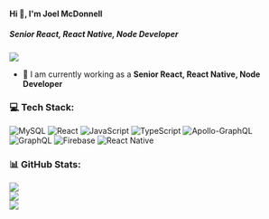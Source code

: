 #### Hi 👋, I'm Joel McDonnell
##### **Senior React, React Native, Node Developer**

[![](https://visitcount.itsvg.in/api?id=mcdonnelljoel09&icon=0&color=0)](https://visitcount.itsvg.in)

- 🔭 I am currently working as a **Senior React, React Native, Node Developer**

### 💻 Tech Stack:
![MySQL](https://img.shields.io/badge/mysql-%2300f.svg?style=flat&logo=mysql&logoColor=white) ![React](https://img.shields.io/badge/react-%2320232a.svg?style=flat&logo=react&logoColor=%2361DAFB) ![JavaScript](https://img.shields.io/badge/javascript-%23323330.svg?style=flat&logo=javascript&logoColor=%23F7DF1E) ![TypeScript](https://img.shields.io/badge/typescript-%23007ACC.svg?style=flat&logo=typescript&logoColor=white) ![Apollo-GraphQL](https://img.shields.io/badge/-ApolloGraphQL-311C87?style=flat&logo=apollo-graphql) ![GraphQL](https://img.shields.io/badge/-GraphQL-E10098?style=flat&logo=graphql&logoColor=white) ![Firebase](https://img.shields.io/badge/firebase-%23039BE5.svg?style=flat&logo=firebase) ![React Native](https://img.shields.io/badge/react_native-%2320232a.svg?style=flat&logo=react&logoColor=%2361DAFB)
### 📊 GitHub Stats:
![](https://github-readme-stats.vercel.app/api?username=mcdonnelljoel09&theme=radical&hide_border=false&include_all_commits=false&count_private=false)<br/>
![](https://github-readme-streak-stats.herokuapp.com/?user=mcdonnelljoel09&theme=radical&hide_border=false)<br/>
![](https://github-readme-stats.vercel.app/api/top-langs/?username=mcdonnelljoel09&theme=radical&hide_border=false&include_all_commits=false&count_private=false&layout=compact)

